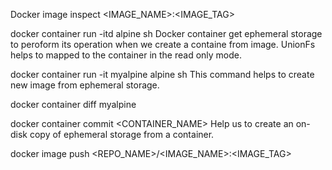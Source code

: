 Docker image inspect <IMAGE_NAME>:<IMAGE_TAG>


docker container run -itd alpine sh
Docker container get ephemeral storage to peroform its operation when we create a containe from image. UnionFs helps to mapped to the container in the read only mode.

docker container run -it myalpine alpine sh
This command helps to create new image from ephemeral storage.

docker container diff myalpine

docker container commit <CONTAINER_NAME>
Help us to create an on-disk copy of ephemeral storage from a container.

docker image push <REPO_NAME>/<IMAGE_NAME>:<IMAGE_TAG>
